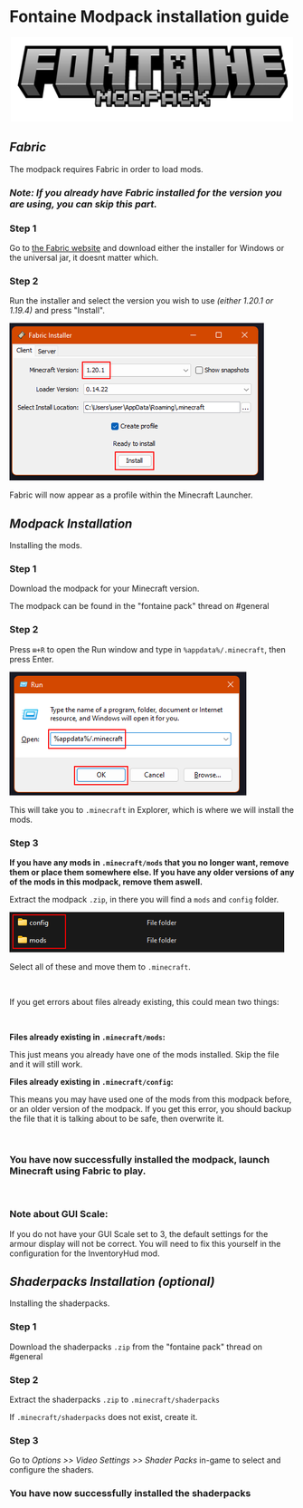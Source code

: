 # Fontaine Modpack installation guide

<p align="center"><img src="images/fontainemodpack.png" /></p>

## ***Fabric***

The modpack requires Fabric in order to load mods.

### *Note: If you already have Fabric installed for the version you are using, you can skip this part.*

### **Step 1**

Go to [the Fabric website](https://fabricmc.net/use/installer/) and download either the installer for Windows or the universal jar, it doesnt matter which.

### **Step 2**

Run the installer and select the version you wish to use *(either 1.20.1 or 1.19.4)* and press "Install".

![Fabric installer](images/fabric-1.png)

Fabric will now appear as a profile within the Minecraft Launcher.

## ***Modpack Installation***

Installing the mods.

### **Step 1**

Download the modpack for your Minecraft version.

The modpack can be found in the "fontaine pack" thread on #general

### **Step 2**



Press `⊞+R` to open the Run window and type in `%appdata%/.minecraft`, then press Enter.

![Run window](images/run.png)

This will take you to `.minecraft` in Explorer, which is where we will install the mods.

### **Step 3**

**If you have any mods  in `.minecraft/mods` that you no longer want, remove them or place them somewhere else. If you have any older versions of any of the mods in this modpack, remove them aswell.**


Extract the modpack `.zip`, in there you will find a `mods` and `config` folder. 

![Inside the .zip file](images/zipfile.png)

Select all of these and move them to `.minecraft`.

<br>

If you get errors about files already existing, this could mean two things:

<br>

**Files already existing in `.minecraft/mods`:**

This just means you already have one of the mods installed. Skip the file and it will still work.

**Files already existing in `.minecraft/config`:**

This means you may have used one of the mods from this modpack before, or an older version of the modpack. If you get this error, you should backup the file that it is talking about to be safe, then overwrite it.

<br>

### **You have now successfully installed the modpack, launch Minecraft using Fabric to play.**

<br>

### **Note about GUI Scale:**

If you do not have your GUI Scale set to 3, the default settings for the armour display will not be correct. You will need to fix this yourself in the configuration for the InventoryHud mod.

## ***Shaderpacks Installation (optional)***

Installing the shaderpacks.

### **Step 1**

Download the shaderpacks `.zip` from the "fontaine pack" thread on #general

### **Step 2**

Extract the shaderpacks `.zip` to `.minecraft/shaderpacks`

If `.minecraft/shaderpacks` does not exist, create it.

### **Step 3**

Go to *Options >> Video Settings >> Shader Packs* in-game to select and configure the shaders.

### **You have now successfully installed the shaderpacks**